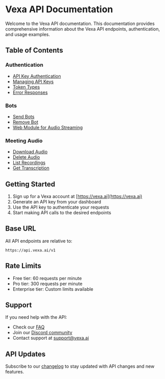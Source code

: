 # Vexa API Documentation

Welcome to the Vexa API documentation. This documentation provides comprehensive information about the Vexa API endpoints, authentication, and usage examples.

## Table of Contents

### Authentication
- [API Key Authentication](./authentication.md#api-key-authentication)
- [Managing API Keys](./authentication.md#managing-api-keys)
- [Token Types](./authentication.md#token-types)
- [Error Responses](./authentication.md#error-responses)

### Bots
- [Send Bots](./bots.md#send-bots)
- [Remove Bot](./bots.md#remove-bot)
- [Web Module for Audio Streaming](./bots.md#web-module-for-audio-streaming)

### Meeting Audio
- [Download Audio](./meeting-audio.md#download-audio)
- [Delete Audio](./meeting-audio.md#delete-audio)
- [List Recordings](./meeting-audio.md#list-recordings)
- [Get Transcription](./meeting-audio.md#get-transcription)

## Getting Started

1. Sign up for a Vexa account at [https://vexa.ai](https://vexa.ai)
2. Generate an API key from your dashboard
3. Use the API key to authenticate your requests
4. Start making API calls to the desired endpoints

## Base URL

All API endpoints are relative to:

```
https://api.vexa.ai/v1
```

## Rate Limits

- Free tier: 60 requests per minute
- Pro tier: 300 requests per minute
- Enterprise tier: Custom limits available

## Support

If you need help with the API:

- Check our [FAQ](https://vexa.ai/faq)
- Join our [Discord community](https://discord.gg/Ga9duGkVz9)
- Contact support at support@vexa.ai

## API Updates

Subscribe to our [changelog](https://vexa.ai/changelog) to stay updated with API changes and new features. 